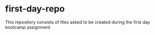 # first-day-repo
This repository consists of files asked to be created during the first day bootcamp assignment 
